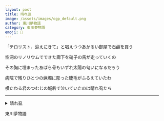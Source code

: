 ```yaml
---
layout: post
title: 晴れ虱
image: /assets/images/ogp_default.png
author: 東川夢物語
category: 東川夢物語
emoji: 🦷
---
```


<div class="tanka-area"><div class="tanka">
<p>「テロリスト、迎えにきて」と唱えつつあかるい部屋で石鹸を買う</p>

<p>空洞のリノリウムでできた廊下を硝子の馬が走っていくの</p>

<p>その胸に埋まったあばら骨もいずれ太陽の匂いになるだろう</p>

<p>病院で残りひとつの蝋燭に彫った睫毛がふるえていたわ</p>

<p>横たわる君のつむじの城砦で泣いていたのは晴れ虱たち </p>

</div></div>

---

<details><summary>晴れ虱</summary>
「テロリスト、迎えにきて」と唱えつつあかるい部屋で石鹸を買う<br />
空洞のリノリウムでできた廊下を硝子の馬が走っていくの<br />
その胸に埋まったあばら骨もいずれ太陽の匂いになるだろう<br />
病院で残りひとつの蝋燭に彫った睫毛がふるえていたわ<br />
横たわる君のつむじの城砦で泣いていたのは晴れ虱たち <br />
<br />

</details>

東川夢物語
